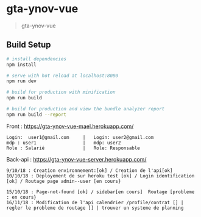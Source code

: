# gta-ynov-vue

> gta-ynov-vue

## Build Setup

``` bash
# install dependencies
npm install

# serve with hot reload at localhost:8080
npm run dev

# build for production with minification
npm run build

# build for production and view the bundle analyzer report
npm run build --report
```

Front : https://gta-ynov-vue-mael.herokuapp.com/
```
Login:  user1@gmail.com     |   Login: user2@gmail.com
mdp : user1                 |   mdp: user2
Role : Salarié              |   Role: Responsable

```
Back-api : https://gta-ynov-vue-server.herokuapp.com/




```
9/10/18 : Creation environnement:[ok] / Creation de l'api[ok]
10/10/18 : Deployement de sur heroku test [ok] / Login identification [ok] / Routage page admin--user [en cours}
```
```
15/10/18 : Page-not-found [ok] / sidebar[en cours]  Routage [probleme : en cours} 
16/11/18 : Modification de l'api calendrier /profile/contrat [] | regler le probleme de routage [] | trouver un systeme de planning 
```


